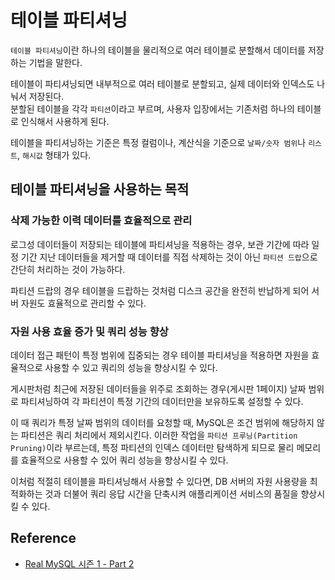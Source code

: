 # 테이블 파티셔닝

`테이블 파티셔닝`이란 하나의 테이블을 물리적으로 여러 테이블로 분할해서 데이터를 저장하는 기법을 말한다.  
  
테이블이 파티셔닝되면 내부적으로 여러 테이블로 분할되고, 실제 데이터와 인덱스도 나눠서 저장된다.  
분할된 테이블을 각각 `파티션`이라고 부르며, 사용자 입장에서는 기존처럼 하나의 테이블로 인식해서 사용하게 된다.
  
테이블을 파티셔닝하는 기준은 특정 컬럼이나, 계산식을 기준으로 `날짜/숫자 범위`나 `리스트`, `해시값` 형태가 있다. 

## 테이블 파티셔닝을 사용하는 목적

### 삭제 가능한 이력 데이터를 효율적으로 관리

로그성 데이터들이 저장되는 테이블에 파티셔닝을 적용하는 경우, 보관 기간에 따라 일정 기간 지난 데이터들을 제거할 때 데이터를 직접 삭제하는 것이 아닌 `파티션 드랍`으로 간단히 처리하는 것이 가능하다.  
  
파티션 드랍의 경우 테이블을 드랍하는 것처럼 디스크 공간을 완전히 반납하게 되어 서버 자원도 효율적으로 관리할 수 있다.

### 자원 사용 효율 증가 및 쿼리 성능 향상

데이터 접근 패턴이 특정 범위에 집중되는 경우 테이블 파티셔닝을 적용하면 자원을 효율적으로 사용할 수 있고 쿼리의 성능을 향상시킬 수 있다.
  
게시판처럼 최근에 저장된 데이터들을 위주로 조회하는 경우(게시판 1페이지) 날짜 범위로 파티셔닝하여 각 파티션이 특정 기간의 데이터만을 보유하도록 설정할 수 있다.
  
이 때 쿼리가 특정 날짜 범위의 데이터를 요청할 때, MySQL은 조건 범위에 해당하지 않는 파티션은 쿼리 처리에서 제외시킨다. 
이러한 작업을 `파티션 프루닝(Partition Pruning)`이라 부르는데, 특정 파티션의 인덱스 데이터만 탐색하게 되므로 물리 메모리를 효율적으로 사용할 수 있어
쿼리 성능을 향상시킬 수 있다.
  
이처럼 적절히 테이블을 파티셔닝해서 사용할 수 있다면, DB 서버의 자원 사용량을 최적화하는 것과 더불어 쿼리 응답 시간을 단축시켜 애플리케이션 서비스의 품질을 향상시킬 수 있다.

## Reference 

- [Real MySQL 시즌 1 - Part 2](https://www.inflearn.com/course/real-mysql-part-2/dashboard)
